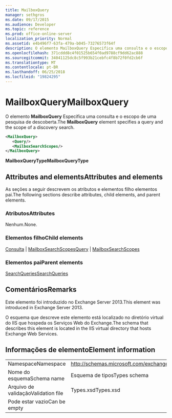 ```yaml
---
title: MailboxQuery
manager: sethgros
ms.date: 09/17/2015
ms.audience: Developer
ms.topic: reference
ms.prod: office-online-server
localization_priority: Normal
ms.assetid: e4b496f7-63fa-479a-b045-73276573f64f
description: O elemento MailboxQuery Especifica uma consulta e o escopo de uma pesquisa de descoberta.
ms.openlocfilehash: 371cddd8c4f01525b654f0ad9788cf9dd62ac888
ms.sourcegitcommit: 34041125dc8c5f993b21cebfc4f8b72f0fd2cb6f
ms.translationtype: MT
ms.contentlocale: pt-BR
ms.lasthandoff: 06/25/2018
ms.locfileid: "19824295"
---
```

# <a name="mailboxquery"></a><span data-ttu-id="56b98-103">MailboxQuery</span><span class="sxs-lookup"><span data-stu-id="56b98-103">MailboxQuery</span></span>

<span data-ttu-id="56b98-104">O elemento **MailboxQuery** Especifica uma consulta e o escopo de uma pesquisa de descoberta.</span><span class="sxs-lookup"><span data-stu-id="56b98-104">The **MailboxQuery** element specifies a query and the scope of a discovery search.</span></span> 
  
```XML
<MailboxQuery>
   <Query/>
   <MailboxSearchScopes/>
</MailboxQuery>
```

<span data-ttu-id="56b98-105">**MailboxQueryType**</span><span class="sxs-lookup"><span data-stu-id="56b98-105">**MailboxQueryType**</span></span>

## <a name="attributes-and-elements"></a><span data-ttu-id="56b98-106">Attributes and elements</span><span class="sxs-lookup"><span data-stu-id="56b98-106">Attributes and elements</span></span>

<span data-ttu-id="56b98-107">As seções a seguir descrevem os atributos e elementos filho elementos pai.</span><span class="sxs-lookup"><span data-stu-id="56b98-107">The following sections describe attributes, child elements, and parent elements.</span></span>
  
### <a name="attributes"></a><span data-ttu-id="56b98-108">Atributos</span><span class="sxs-lookup"><span data-stu-id="56b98-108">Attributes</span></span>

<span data-ttu-id="56b98-109">Nenhum.</span><span class="sxs-lookup"><span data-stu-id="56b98-109">None.</span></span>
  
### <a name="child-elements"></a><span data-ttu-id="56b98-110">Elementos filho</span><span class="sxs-lookup"><span data-stu-id="56b98-110">Child elements</span></span>

<span data-ttu-id="56b98-111">[Consulta](query.md) | [MailboxSearchScopes](mailboxsearchscopes.md)</span><span class="sxs-lookup"><span data-stu-id="56b98-111">[Query](query.md) | [MailboxSearchScopes](mailboxsearchscopes.md)</span></span>
  
### <a name="parent-elements"></a><span data-ttu-id="56b98-112">Elementos pai</span><span class="sxs-lookup"><span data-stu-id="56b98-112">Parent elements</span></span>

[<span data-ttu-id="56b98-113">SearchQueries</span><span class="sxs-lookup"><span data-stu-id="56b98-113">SearchQueries</span></span>](searchqueries.md)
  
## <a name="remarks"></a><span data-ttu-id="56b98-114">Comentários</span><span class="sxs-lookup"><span data-stu-id="56b98-114">Remarks</span></span>

<span data-ttu-id="56b98-115">Este elemento foi introduzido no Exchange Server 2013.</span><span class="sxs-lookup"><span data-stu-id="56b98-115">This element was introduced in Exchange Server 2013.</span></span>
  
<span data-ttu-id="56b98-116">O esquema que descreve este elemento está localizado no diretório virtual do IIS que hospeda os Serviços Web do Exchange.</span><span class="sxs-lookup"><span data-stu-id="56b98-116">The schema that describes this element is located in the IIS virtual directory that hosts Exchange Web Services.</span></span>
  
## <a name="element-information"></a><span data-ttu-id="56b98-117">Informações de elemento</span><span class="sxs-lookup"><span data-stu-id="56b98-117">Element information</span></span>

|||
|:-----|:-----|
|<span data-ttu-id="56b98-118">Namespace</span><span class="sxs-lookup"><span data-stu-id="56b98-118">Namespace</span></span>  <br/> |http://schemas.microsoft.com/exchange/services/2006/types  <br/> |
|<span data-ttu-id="56b98-119">Nome do esquema</span><span class="sxs-lookup"><span data-stu-id="56b98-119">Schema name</span></span>  <br/> |<span data-ttu-id="56b98-120">Esquema de tipos</span><span class="sxs-lookup"><span data-stu-id="56b98-120">Types schema</span></span>  <br/> |
|<span data-ttu-id="56b98-121">Arquivo de validação</span><span class="sxs-lookup"><span data-stu-id="56b98-121">Validation file</span></span>  <br/> |<span data-ttu-id="56b98-122">Types.xsd</span><span class="sxs-lookup"><span data-stu-id="56b98-122">Types.xsd</span></span>  <br/> |
|<span data-ttu-id="56b98-123">Pode estar vazio</span><span class="sxs-lookup"><span data-stu-id="56b98-123">Can be empty</span></span>  <br/> ||
   

